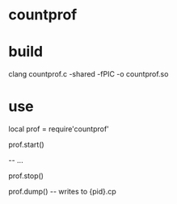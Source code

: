 # countprof

# build

clang countprof.c -shared -fPIC -o countprof.so

# use

local prof = require'countprof'

prof.start()

-- ...

prof.stop()

prof.dump() -- writes to {pid}.cp
